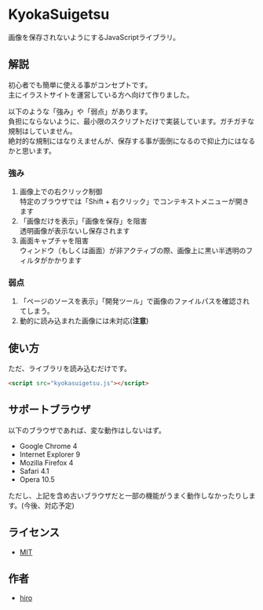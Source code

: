 KyokaSuigetsu
===
画像を保存されないようにするJavaScriptライブラリ。

## 解説
初心者でも簡単に使える事がコンセプトです。<br>
主にイラストサイトを運営している方へ向けて作りました。

以下のような「強み」や「弱点」があります。<br>
負担にならないように、最小限のスクリプトだけで実装しています。ガチガチな規制はしていません。<br>
絶対的な規制にはなりえませんが、保存する事が面倒になるので抑止力にはなるかと思います。

### 強み
1. 画像上での右クリック制御<br>
特定のブラウザでは「Shift + 右クリック」でコンテキストメニューが開きます
2. 「画像だけを表示」「画像を保存」を阻害<br>
透明画像が表示ないし保存されます
3. 画面キャプチャを阻害<br>
ウィンドウ（もしくは画面）が非アクティブの際、画像上に黒い半透明のフィルタがかかります

### 弱点
1. 「ページのソースを表示」「開発ツール」で画像のファイルパスを確認されてしまう。
1.  動的に読み込まれた画像には未対応(**注意**)

## 使い方
ただ、ライブラリを読み込むだけです。

```html
<script src="kyokasuigetsu.js"></script>
```

## サポートブラウザ
以下のブラウザであれば、変な動作はしないはず。

* Google Chrome 4
* Internet Explorer 9
* Mozilla Firefox 4
* Safari 4.1
* Opera 10.5

ただし、上記を含め古いブラウザだと一部の機能がうまく動作しなかったりします。(今後、対応予定)

## ライセンス
* [MIT](https://github.com/hiro0218/KyokaSuigetsu/blob/master/LICENSE)


## 作者
* [hiro](http://b.0218.jp/)
